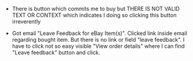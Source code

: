 

- There is button which commits me to buy but THERE IS NOT VALID TEXT OR CONTEXT which indicates I doing so clicking this button irreverently

- Got email "Leave Feedback for eBay Item(s)". Clicked link inside email regarding bought item. But there is no link or field "leave feedback". 
I have to click not so easy visible "View order details" where I can find "Leave feedback" button and click.

